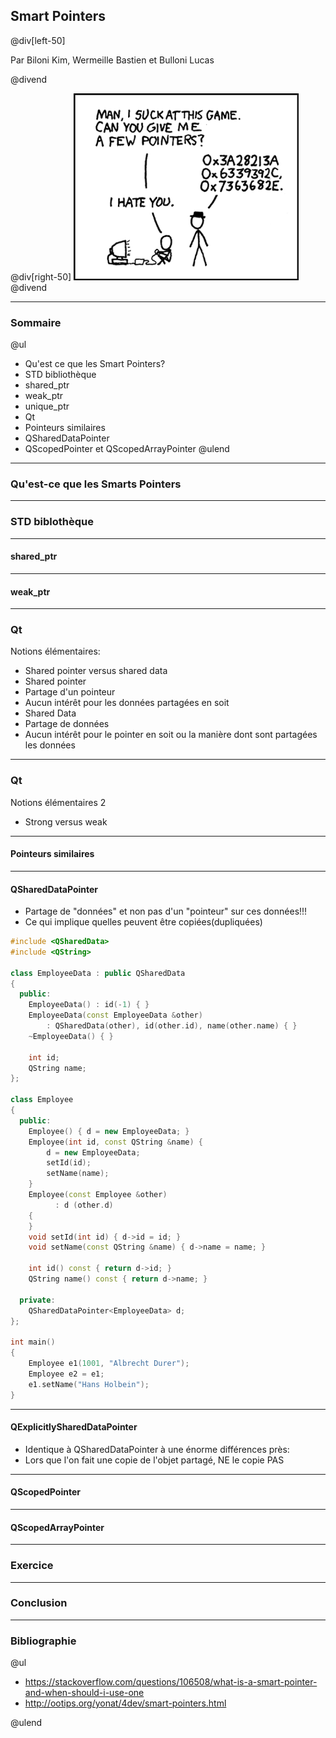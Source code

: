 ## Smart Pointers

@div[left-50]


Par Biloni Kim, Wermeille Bastien et Bulloni Lucas

@divend

@div[right-50]
![Pointeurs](pictures/pointers.png)
@divend

---

### Sommaire

@ul
- Qu'est ce que les Smart Pointers?
- STD bibliothèque
 - shared_ptr
 - weak_ptr
 - unique_ptr
- Qt
 - Pointeurs similaires
 - QSharedDataPointer
 - QScopedPointer et QScopedArrayPointer
@ulend

---

### Qu'est-ce que les Smarts Pointers

---

### STD biblothèque

---

#### shared_ptr

---

#### weak_ptr

---

### Qt
Notions élémentaires:
- Shared pointer versus shared data
- Shared pointer
 - Partage d'un pointeur
 - Aucun intérêt pour les données partagées en soit
- Shared Data
 - Partage de données
 - Aucun intérêt pour le pointer en soit ou la manière dont sont partagées les données
---

### Qt
Notions élémentaires 2
- Strong versus weak

---

#### Pointeurs similaires

---

#### QSharedDataPointer
- Partage de "données" et non pas d'un "pointeur" sur ces données!!!
- Ce qui implique quelles peuvent être copiées(dupliquées)
```c++
#include <QSharedData>
#include <QString>

class EmployeeData : public QSharedData
{
  public:
    EmployeeData() : id(-1) { }
    EmployeeData(const EmployeeData &other)
        : QSharedData(other), id(other.id), name(other.name) { }
    ~EmployeeData() { }

    int id;
    QString name;
};

class Employee
{
  public:
    Employee() { d = new EmployeeData; }
    Employee(int id, const QString &name) {
        d = new EmployeeData;
        setId(id);
        setName(name);
    }
    Employee(const Employee &other)
          : d (other.d)
    {
    }
    void setId(int id) { d->id = id; }
    void setName(const QString &name) { d->name = name; }

    int id() const { return d->id; }
    QString name() const { return d->name; }

  private:
    QSharedDataPointer<EmployeeData> d;
};

int main()
{
    Employee e1(1001, "Albrecht Durer");
    Employee e2 = e1;
    e1.setName("Hans Holbein");
}
```

---
#### QExplicitlySharedDataPointer
- Identique à QSharedDataPointer à une énorme différences près:
 - Lors que l'on fait une copie de l'objet partagé, NE le copie PAS

---

#### QScopedPointer

---

#### QScopedArrayPointer

---

### Exercice

---

### Conclusion

---

### Bibliographie

@ul

 - https://stackoverflow.com/questions/106508/what-is-a-smart-pointer-and-when-should-i-use-one
 - http://ootips.org/yonat/4dev/smart-pointers.html

@ulend
